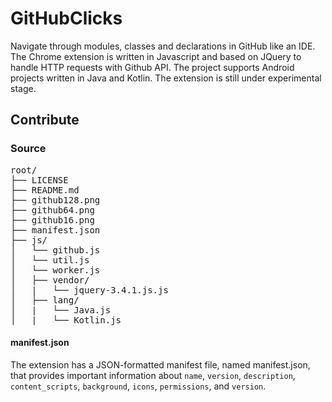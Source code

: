 # GitHubClicks
Navigate through modules, classes and declarations in GitHub like an IDE. The Chrome extension is written in Javascript and based on JQuery to handle HTTP requests with Github API. The project supports Android projects written in Java and Kotlin. The extension is still under experimental stage.


## Contribute

### Source
<pre>
root/
├── LICENSE
├── README.md
├── github128.png
├── github64.png
├── github16.png
├── manifest.json
├── js/
│   └── github.js
│   └── util.js
│   └── worker.js
│   ├── vendor/
│   |   └── jquery-3.4.1.js.js
│   ├── lang/
│   |   └── Java.js
│   |   └── Kotlin.js
</pre>
#### manifest.json
The extension has a JSON-formatted manifest file, named manifest.json, that provides important information about `name`, `version`, `description`, `content_scripts`, `background`, `icons`, `permissions`, and `version`.





